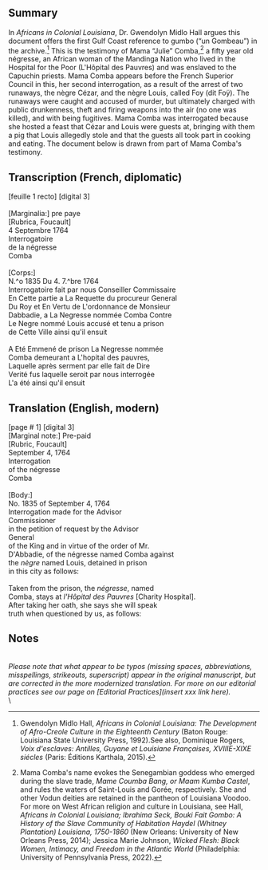 ## Summary  
In *Africans in Colonial Louisiana*, Dr. Gwendolyn Midlo Hall argues this document offers the first Gulf Coast reference to gumbo (“un Gombeau”) in the archive.[^i] This is the testimony of Mama “Julie” Comba,[^ii] a fifty year old négresse, an African woman of the Mandinga Nation who lived in the Hospital for the Poor (L'Hôpital des Pauvres) and was enslaved to the Capuchin priests. Mama Comba appears before the French Superior Council in this, her second interrogation, as a result of the arrest of two runaways, the nègre Cézar, and the nègre Louis, called Foy (dit Foÿ). The runaways were caught and accused of murder, but ultimately charged with public drunkenness, theft and firing weapons into the air (no one was killed), and with being fugitives. Mama Comba was interrogated because she hosted a feast that Cézar and Louis were guests at, bringing with them a pig that Louis allegedly stole and that the guests all took part in cooking and eating. The document below is drawn from part of Mama Comba's testimony.  

## Transcription (French, diplomatic)  
\[feuille 1 recto\] \[digital 3\]  
\
\[Marginalia:\] pre paye  
\[Rubrica, Foucault\]  
4 Septembre 1764  
Interrogatoire  
de la négresse  
Comba  
\
\[Corps:\] 
\
N.^o 1835 Du 4. 7.^bre 1764  
Interrogatoire fait par nous Conseiller Commissaire  
En Cette partie a La Requette du procureur General  
Du Roy et En Vertu de L'ordonnance de Monsieur  
Dabbadie, a La Negresse nommée Comba Contre  
Le Negre nommé Louis accusé et tenu a prison  
de Cette Ville ainsi qu'il ensuit  
\
A Eté Emmené de prison La Negresse nommée  
Comba demeurant a L'hopital des pauvres,  
Laquelle après serment par elle fait de Dire  
Verité fus laquelle seroit par nous interrogée  
L'a été ainsi qu'il ensuit  

## Translation (English, modern)  
\[page # 1\] \[digital 3\]
\
\[Marginal note:\]  Pre-paid  
\[Rubric, Foucault\]  
September 4, 1764  
Interrogation  
of the négresse  
Comba  
\
\[Body:\] 
\
No. 1835 of September 4, 1764  
Interrogation made for the Advisor  
Commissioner  
in the petition of request by the Advisor  
General  
of the King and in virtue of the order of Mr.  
D'Abbadie, of the négresse named Comba against  
the *nègre* named Louis, detained in prison  
in this city as follows:  
\
Taken from the prison, the *négresse*, named  
Comba, stays at *l'Hôpital des Pauvres* \[Charity Hospital\].  
After taking her oath, she says she will speak  
truth when questioned by us, as follows:  

## Notes  
\
*Please note that what appear to be typos (missing spaces, abbreviations, misspellings, strikeouts, superscript) appear in the original manuscript, but are corrected in the more modernized translation. For more on our editorial practices see our page on [Editorial Practices](insert xxx link here).*  
\
[^i]: Gwendolyn Midlo Hall, *Africans in Colonial Louisiana: The Development of Afro-Creole Culture in the Eighteenth Century* (Baton Rouge: Louisiana State University Press, 1992).See also, Dominique Rogers, *Voix d'esclaves: Antilles, Guyane et Louisiane Françaises, XVIIIE-XIXE siécles* (Paris: Éditions Karthala, 2015).  
[^ii]: Mama Comba's name evokes the Senegambian goddess who emerged during the slave trade,  *Mame Coumba Bang, or Maam Kumba Castel*, and rules the waters of Saint-Louis and Gorée, respectively. She and other Vodun deities are retained in the pantheon of Louisiana Voodoo. For more on West African religion and culture in Louisiana, see Hall, *Africans in Colonial Louisiana; Ibrahima Seck, Bouki Fait Gombo: A History of the Slave Community of Habitation Haydel (Whitney Plantation) Louisiana, 1750-1860* (New Orleans: University of New Orleans Press, 2014); Jessica Marie Johnson, *Wicked Flesh: Black Women, Intimacy, and Freedom in the Atlantic World* (Philadelphia: University of Pennsylvania Press, 2022).
